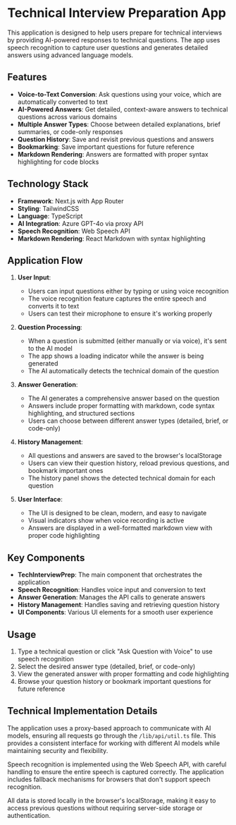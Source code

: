 # Technical Interview Preparation App

This application is designed to help users prepare for technical interviews by providing AI-powered responses to technical questions. The app uses speech recognition to capture user questions and generates detailed answers using advanced language models.

## Features

- **Voice-to-Text Conversion**: Ask questions using your voice, which are automatically converted to text
- **AI-Powered Answers**: Get detailed, context-aware answers to technical questions across various domains
- **Multiple Answer Types**: Choose between detailed explanations, brief summaries, or code-only responses
- **Question History**: Save and revisit previous questions and answers
- **Bookmarking**: Save important questions for future reference
- **Markdown Rendering**: Answers are formatted with proper syntax highlighting for code blocks

## Technology Stack

- **Framework**: Next.js with App Router
- **Styling**: TailwindCSS
- **Language**: TypeScript
- **AI Integration**: Azure GPT-4o via proxy API
- **Speech Recognition**: Web Speech API
- **Markdown Rendering**: React Markdown with syntax highlighting

## Application Flow

1. **User Input**:
   - Users can input questions either by typing or using voice recognition
   - The voice recognition feature captures the entire speech and converts it to text
   - Users can test their microphone to ensure it's working properly

2. **Question Processing**:
   - When a question is submitted (either manually or via voice), it's sent to the AI model
   - The app shows a loading indicator while the answer is being generated
   - The AI automatically detects the technical domain of the question

3. **Answer Generation**:
   - The AI generates a comprehensive answer based on the question
   - Answers include proper formatting with markdown, code syntax highlighting, and structured sections
   - Users can choose between different answer types (detailed, brief, or code-only)

4. **History Management**:
   - All questions and answers are saved to the browser's localStorage
   - Users can view their question history, reload previous questions, and bookmark important ones
   - The history panel shows the detected technical domain for each question

5. **User Interface**:
   - The UI is designed to be clean, modern, and easy to navigate
   - Visual indicators show when voice recording is active
   - Answers are displayed in a well-formatted markdown view with proper code highlighting

## Key Components

- **TechInterviewPrep**: The main component that orchestrates the application
- **Speech Recognition**: Handles voice input and conversion to text
- **Answer Generation**: Manages the API calls to generate answers
- **History Management**: Handles saving and retrieving question history
- **UI Components**: Various UI elements for a smooth user experience

## Usage

1. Type a technical question or click "Ask Question with Voice" to use speech recognition
2. Select the desired answer type (detailed, brief, or code-only)
3. View the generated answer with proper formatting and code highlighting
4. Browse your question history or bookmark important questions for future reference

## Technical Implementation Details

The application uses a proxy-based approach to communicate with AI models, ensuring all requests go through the `/lib/api/util.ts` file. This provides a consistent interface for working with different AI models while maintaining security and flexibility.

Speech recognition is implemented using the Web Speech API, with careful handling to ensure the entire speech is captured correctly. The application includes fallback mechanisms for browsers that don't support speech recognition.

All data is stored locally in the browser's localStorage, making it easy to access previous questions without requiring server-side storage or authentication.
